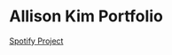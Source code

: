 # Allison Kim Portfolio


[Spotify Project](https://github.com/allison02kim/Lana-Del-Rey-Spotify.git)
